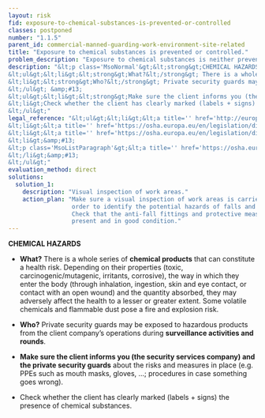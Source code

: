 ```yaml
---
layout: risk
fid: exposure-to-chemical-substances-is-prevented-or-controlled
classes: postponed
number: "1.1.5"
parent_id: commercial-manned-guarding-work-environment-site-related
title: "Exposure to chemical substances is prevented or controlled."
problem_description: "Exposure to chemical substances is neither prevented nor controlled."
description: "&lt;p class='MsoNormal'&gt;&lt;strong&gt;CHEMICAL HAZARDS&lt;/strong&gt;&lt;/p&gt;&amp;#13;
&lt;ul&gt;&lt;li&gt;&lt;strong&gt;What?&lt;/strong&gt; There is a whole series of &lt;strong&gt;chemical products&lt;/strong&gt; that can constitute a health risk. Depending on their properties (toxic, carcinogenic/mutagenic, irritants, corrosive), the way in which they enter the body (through inhalation, ingestion, skin and eye contact, or contact with an open wound) and the quantity absorbed, they may adversely affect the health to a lesser or greater extent. Some volatile chemicals and flammable dust pose a fire and explosion risk. &lt;/li&gt;&amp;#13;
&lt;li&gt;&lt;strong&gt;Who?&lt;/strong&gt; Private security guards may be exposed to hazardous products from the client company’s operations during &lt;strong&gt;surveillance activities and rounds&lt;/strong&gt;.&lt;/li&gt;&amp;#13;
&lt;/ul&gt; &amp;#13;
&lt;ul&gt;&lt;li&gt;&lt;strong&gt;Make sure the client informs you (the security services company) and the private security guards&lt;/strong&gt; about the risks and measures in place (e.g. PPEs such as mouth masks, gloves, ...; procedures in case something goes wrong).&lt;/li&gt;&amp;#13;
&lt;li&gt;Check whether the client has clearly marked (labels + signs) the presence of chemical substances.&lt;/li&gt;&amp;#13;
&lt;/ul&gt;"
legal_reference: "&lt;ul&gt;&lt;li&gt;&lt;a title='' href='http://europa.eu/legislation_summaries/employment_and_social_policy/health_hygiene_safety_at_work/c11113_en.htm' rel='nofollow' target='_blank'&gt;89/391/CEE Implementing measures to improve the health and safety of workers (framework directive).&lt;/a&gt;&lt;/li&gt;&amp;#13;
&lt;li&gt;&lt;a title='' href='https://osha.europa.eu/en/legislation/directives/workplaces-equipment-signs-personal-protective-equipment/osh-directives/2' rel='nofollow' target='_blank'&gt;89/654/EEC Directive on the minimum safety and health requirements for the workplace&lt;/a&gt;.&lt;/li&gt;&amp;#13;
&lt;li&gt;&lt;a title='' href='https://osha.europa.eu/en/legislation/directives/exposure-to-chemical-agents-and-chemical-safety/osh-directives/75' rel='nofollow' target='_blank'&gt;98/24/EC Directive on the protection of the health and safety of workers from the risks related to chemical agents at work.&lt;/a&gt;&lt;/li&gt;&amp;#13;
&lt;li&gt;&amp;#13;
&lt;p class='MsoListParagraph'&gt;&lt;a title='' href='https://osha.europa.eu/en/legislation/directives/exposure-to-biological-agents/77' rel='nofollow' target='_blank'&gt;2000/54/EC Directive on the protection of workers from risks related to exposure to biological agents at work.&lt;/a&gt;&lt;/p&gt;&amp;#13;
&lt;/li&gt;&amp;#13;
&lt;/ul&gt;"
evaluation_method: direct
solutions:
  solution_1:
    description: "Visual inspection of work areas."
    action_plan: "Make sure a visual inspection of work areas is carried out in
                  order to identify the potential hazards of falls and slips.
                  Check that the anti-fall fittings and protective measures are
                  present and in good condition."
---
```

**CHEMICAL HAZARDS**

  * **What?** There is a whole series of **chemical products** that can constitute a health risk. Depending on their properties (toxic, carcinogenic/mutagenic, irritants, corrosive), the way in which they enter the body (through inhalation, ingestion, skin and eye contact, or contact with an open wound) and the quantity absorbed, they may adversely affect the health to a lesser or greater extent. Some volatile chemicals and flammable dust pose a fire and explosion risk. 
  * **Who?** Private security guards may be exposed to hazardous products from the client company’s operations during **surveillance activities and rounds**.


  * **Make sure the client informs you (the security services company) and the private security guards** about the risks and measures in place (e.g. PPEs such as mouth masks, gloves, ...; procedures in case something goes wrong).
  * Check whether the client has clearly marked (labels + signs) the presence of chemical substances.


